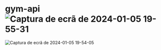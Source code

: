# gym-api![Captura de ecrã de 2024-01-05 19-55-31](https://github.com/M-Robot35/gym-api/assets/96987684/e963a4ca-e27f-4572-874a-2565039b8503)

![Captura de ecrã de 2024-01-05 19-54-05](https://github.com/M-Robot35/gym-api/assets/96987684/54bba0e4-5473-4d23-92e1-6f76c8301e40)
